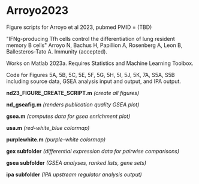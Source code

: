# Arroyo2023
Figure scripts for Arroyo et al 2023, pubmed PMID = (TBD)

"IFNg-producing Tfh cells control the differentiation of lung resident memory B cells" Arroyo N, Bachus H, Papillion A, Rosenberg A, Leon B, Ballesteros-Tato A. Immunity (accepted).

Works on Matlab 2023a. Requires Statistics and Machine Learning Toolbox.

Code for Figures 5A, 5B, 5C, 5E, 5F, 5G, 5H, 5I, 5J, 5K, 7A, S5A, S5B including source data, GSEA analysis input and output, and IPA output.

**nd23_FIGURE_CREATE_SCRIPT.m** _(create all figures)_

**nd_gseafig.m** _(renders publication quality GSEA plot)_

**gsea.m** _(computes data for gsea enrichment plot)_

**usa.m** _(red-white_blue colormap)_

**purplewhite.m** _(purple-white colormap)_

**gex subfolder** _(differential expression data for pairwise comparisons)_

**gsea subfolder** _(GSEA analyses, ranked lists, gene sets)_

**ipa subfolder** _(IPA upstream regulator analysis output)_
